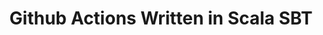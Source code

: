 ---
title: "Github Actions Written in Scala SBT"
categories:
- Platform
tags:
- Github
published: false
---